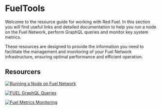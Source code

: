 # FuelTools

Welcome to the resource guide for working with Red Fuel. In this section you will find useful links and detailed documentation to help you run a node on the Fuel Network, perform GraphQL queries and monitor key system metrics.   

These resources are designed to provide the information you need to facilitate the management and monitoring of your Fuel Network infrastructure, ensuring optimal performance and efficient operation.


## Resourcers

[![Running a Node on Fuel Network](https://img.shields.io/badge/-Running%20a%20Node%20on%20Fuel%20Network-808000?style=for-the-badge&logo=github)](https://github.com/Cumulo-pro/FuelTools/wiki/Running-a-Node-on-Fuel-Network)

[![FUEL GraphQL Queries](https://img.shields.io/badge/-FUEL%20GraphQL%20Queries-808000?style=for-the-badge&logo=github)](https://github.com/Cumulo-pro/FuelTools/wiki/FUEL-GraphQL-Queries)

[![Fuel Metrics Monitoring](https://img.shields.io/badge/-Fuel%20Metrics%20Monitoring-808000?style=for-the-badge&logo=github)](https://github.com/Cumulo-pro/FuelTools/blob/main/fuel_metrics/install_fuel_metrics.md)
